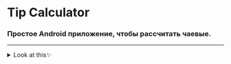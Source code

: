 # Tip Calculator

### Простое Android приложение, чтобы рассчитать чаевые.
---
<details>
<summary>Look at this✨</summary>
  <img src="screenshot.jpg" alt="screenshot app" width="300">
</details>
